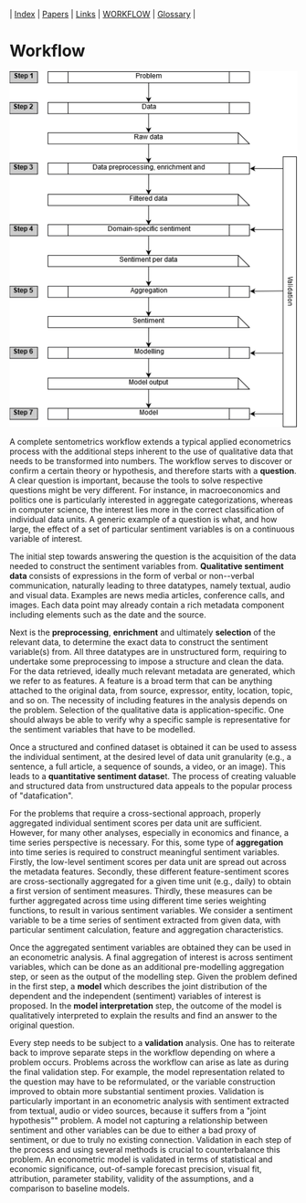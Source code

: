 
| [Index](index.md) | [Papers](papers.md) | [Links](links.md) | [WORKFLOW](workflow.md) | [Glossary](glossary.md) |

<!--- try to embed .pdf figure (.png contains errors and is badly formatted) --->

# Workflow

![workflow](workflow.png)

A complete sentometrics workflow extends a typical applied econometrics process with the additional steps inherent to the use of qualitative data that needs to be transformed into numbers. The workflow serves to discover or confirm a certain theory or hypothesis, and therefore starts with a **question**. A clear question is important, because the tools to solve respective questions might be very different. For instance, in macroeconomics and politics one is particularly interested in aggregate categorizations, whereas in computer science, the interest lies more in the correct classification of individual data units. A generic example of a question is what, and how large, the effect of a set of particular sentiment variables is on a continuous variable of interest.

The initial step towards answering the question is the acquisition of the data needed to construct the sentiment variables from. **Qualitative sentiment data** consists of expressions in the form of verbal or non--verbal communication, naturally leading to three datatypes, namely textual, audio and visual data. Examples are news media articles, conference calls, and images. Each data point may already contain a rich metadata component including elements such as the date and the source.

Next is the **preprocessing**, **enrichment** and ultimately **selection** of the relevant data, to determine the exact data to construct the sentiment variable(s) from. All three datatypes are in unstructured form, requiring to undertake some preprocessing to impose a structure and clean the data. For the data retrieved, ideally much relevant metadata are generated, which we refer to as features. A feature is a broad term that can be anything attached to the original data, from source, expressor, entity, location, topic, and so on. The necessity of including features in the analysis depends on the problem. Selection of the qualitative data is application-specific. One should always be able to verify why a specific sample is representative for the sentiment variables that have to be modelled.

Once a structured and confined dataset is obtained it can be used to assess the individual sentiment, at the desired level of data unit granularity (e.g., a sentence, a full article, a sequence of sounds, a video, or an image). This leads to a **quantitative sentiment datase**t. The process of creating valuable and structured data from unstructured data appeals to the popular process of "datafication".

For the problems that require a cross-sectional approach, properly aggregated individual sentiment scores per data unit are sufficient. However, for many other analyses, especially in economics and finance, a time series perspective is necessary. For this, some type of **aggregation** into time series is required to construct meaningful sentiment variables. Firstly, the low-level sentiment scores per data unit are spread out across the metadata features. Secondly, these different feature-sentiment scores are cross-sectionally aggregated for a given time unit (e.g., daily) to obtain a first version of sentiment measures. Thirdly, these measures can be further aggregated across time using different time series weighting functions, to result in various sentiment variables. We consider a sentiment variable to be a time series of sentiment extracted from given data, with particular sentiment calculation, feature and aggregation characteristics.

Once the aggregated sentiment variables are obtained they can be used in an econometric analysis. A final aggregation of interest is across sentiment variables, which can be done as an additional pre-modelling aggregation step, or seen as the output of the modelling step. Given the problem defined in the first step, a **model** which describes the joint distribution of the dependent and the independent (sentiment) variables of interest is proposed. In the **model interpretation** step, the outcome of the model is qualitatively interpreted to explain the results and find an answer to the original question.

Every step needs to be subject to a **validation** analysis. One has to reiterate back to improve separate steps in the workflow depending on where a problem occurs. Problems across the workflow can arise as late as during the final validation step. For example, the model representation related to the question may have to be reformulated, or the variable construction improved to obtain more substantial sentiment proxies. Validation is particularly important in an econometric analysis with sentiment extracted from textual, audio or video sources, because it suffers from a "joint hypothesis"" problem. A model not capturing a relationship between sentiment and other variables can be due to either a bad proxy of sentiment, or due to truly no existing connection. Validation in each step of the process and using several methods is crucial to counterbalance this problem. An econometric model is validated in terms of statistical and economic significance, out-of-sample forecast precision, visual fit, attribution, parameter stability, validity of the assumptions, and a comparison to baseline models.

